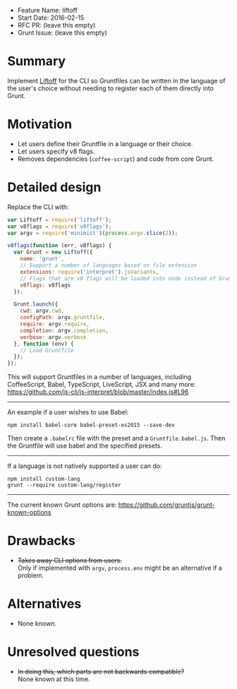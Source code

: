 - Feature Name: liftoff
- Start Date: 2016-02-15
- RFC PR: (leave this empty)
- Grunt Issue: (leave this empty)

# Summary
[summary]: #summary

Implement [Liftoff](https://github.com/js-cli/js-liftoff) for the CLI so
Gruntfiles can be written in the language of the user's choice without needing
to register each of them directly into Grunt.

# Motivation
[motivation]: #motivation

* Let users define their Gruntfile in a language or their choice.
* Let users specify v8 flags.
* Removes dependencies (`coffee-script`) and code from core Grunt.

# Detailed design
[design]: #detailed-design

Replace the CLI with:

```js
var Liftoff = require('liftoff');
var v8flags = require('v8flags');
var argv = require('minimist')(process.argv.slice(2));

v8flags(function (err, v8flags) {
  var Grunt = new Liftoff({
    name: 'grunt',
    // Support a number of languages based on file extension
    extensions: require('interpret').jsVariants,
    // Flags that are v8 flags will be loaded into node instead of Gruntfile
    v8flags: v8flags
  });

  Grunt.launch({
    cwd: argv.cwd,
    configPath: argv.gruntfile,
    require: argv.require,
    completion: argv.completion,
    verbose: argv.verbose
  }, function (env) {
    // Load Gruntfile
  });
});
```

This will support Gruntfiles in a number of languages, including CoffeeScript,
Babel, TypeScript, LiveScript, JSX and many more: https://github.com/js-cli/js-interpret/blob/master/index.js#L96

---

An example if a user wishes to use Babel:

```shell
npm install babel-core babel-preset-es2015 --save-dev
```

Then create a `.babelrc` file with the preset and a `Gruntfile.babel.js`. Then
the Gruntfile will use babel and the specified presets.

---

If a language is not natively supported a user can do:

```shell
npm install custom-lang
grunt --require custom-lang/register
```

---

The current known Grunt options are: https://github.com/gruntjs/grunt-known-options

# Drawbacks
[drawbacks]: #drawbacks

* ~~Takes away CLI options from users.~~  
  Only if implemented with `argv`, `process.env` might be an alternative if a problem.

# Alternatives
[alternatives]: #alternatives

* None known.

# Unresolved questions
[unresolved]: #unresolved-questions

* ~~In doing this, which parts are not backwards compatible?~~  
  None known at this time.
